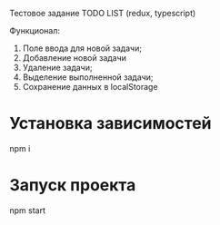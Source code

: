 Тестовое задание TODO LIST (redux, typescript)

Функционал:

1. Поле ввода для новой задачи;
2. Добавление новой задачи
2. Удаление задачи;
3. Выделение выполненной задачи; 
4. Сохранение данных в localStorage 

# Установка зависимостей 

npm i 

# Запуск проекта

npm start  